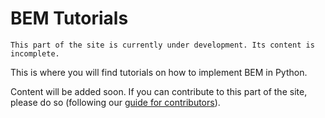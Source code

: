 # BEM Tutorials

```{warning}
This part of the site is currently under development. Its content is incomplete.
```

This is where you will find tutorials on how to implement BEM in Python.

Content will be added soon. If you can contribute to this part of the site, please do so (following our [guide for contributors](../about/contribute-contribute)).